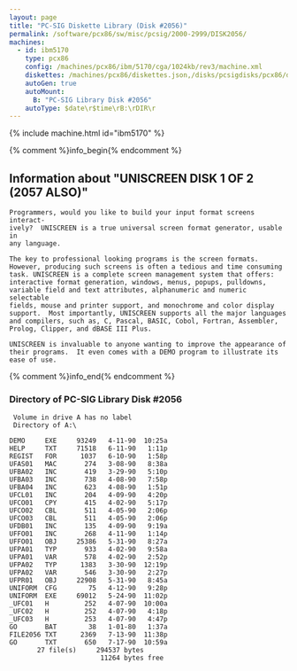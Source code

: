 ```yaml
---
layout: page
title: "PC-SIG Diskette Library (Disk #2056)"
permalink: /software/pcx86/sw/misc/pcsig/2000-2999/DISK2056/
machines:
  - id: ibm5170
    type: pcx86
    config: /machines/pcx86/ibm/5170/cga/1024kb/rev3/machine.xml
    diskettes: /machines/pcx86/diskettes.json,/disks/pcsigdisks/pcx86/diskettes.json
    autoGen: true
    autoMount:
      B: "PC-SIG Library Disk #2056"
    autoType: $date\r$time\rB:\rDIR\r
---
```


{% include machine.html id="ibm5170" %}

{% comment %}info_begin{% endcomment %}

## Information about "UNISCREEN DISK 1 OF 2 (2057 ALSO)"

    Programmers, would you like to build your input format screens interact-
    ively?  UNISCREEN is a true universal screen format generator, usable in
    any language.
    
    The key to professional looking programs is the screen formats.
    However, producing such screens is often a tedious and time consuming
    task. UNISCREEN is a complete screen management system that offers:
    interactive format generation, windows, menus, popups, pulldowns,
    variable field and text attributes, alphanumeric and numeric selectable
    fields, mouse and printer support, and monochrome and color display
    support.  Most importantly, UNISCREEN supports all the major languages
    and compilers, such as, C, Pascal, BASIC, Cobol, Fortran, Assembler,
    Prolog, Clipper, and dBASE III Plus.
    
    UNISCREEN is invaluable to anyone wanting to improve the appearance of
    their programs.  It even comes with a DEMO program to illustrate its
    ease of use.
{% comment %}info_end{% endcomment %}


### Directory of PC-SIG Library Disk #2056

     Volume in drive A has no label
     Directory of A:\

    DEMO     EXE     93249   4-11-90  10:25a
    HELP     TXT     71518   6-11-90   1:11p
    REGIST   FOR      1037   6-10-90   1:58p
    UFAS01   MAC       274   3-08-90   8:38a
    UFBA02   INC       419   3-29-90   5:10p
    UFBA03   INC       738   4-08-90   7:58p
    UFBA04   INC       623   4-08-90   1:51p
    UFCL01   INC       204   4-09-90   4:20p
    UFCO01   CPY       415   4-02-90   5:17p
    UFCO02   CBL       511   4-05-90   2:06p
    UFCO03   CBL       511   4-05-90   2:06p
    UFDB01   INC       135   4-09-90   9:19a
    UFFO01   INC       268   4-11-90   1:14p
    UFFO01   OBJ     25386   5-31-90   8:27a
    UFPA01   TYP       933   4-02-90   9:58a
    UFPA01   VAR       578   4-02-90   2:52p
    UFPA02   TYP      1383   3-30-90  12:19p
    UFPA02   VAR       546   3-30-90   2:27p
    UFPR01   OBJ     22908   5-31-90   8:45a
    UNIFORM  CFG        75   4-12-90   9:28p
    UNIFORM  EXE     69012   5-24-90  11:02p
    _UFC01   H         252   4-07-90  10:00a
    _UFC02   H         252   4-07-90   4:18p
    _UFC03   H         253   4-07-90   4:47p
    GO       BAT        38   1-01-80   1:37a
    FILE2056 TXT      2369   7-13-90  11:38p
    GO       TXT       650   7-17-90  10:59a
           27 file(s)     294537 bytes
                           11264 bytes free
